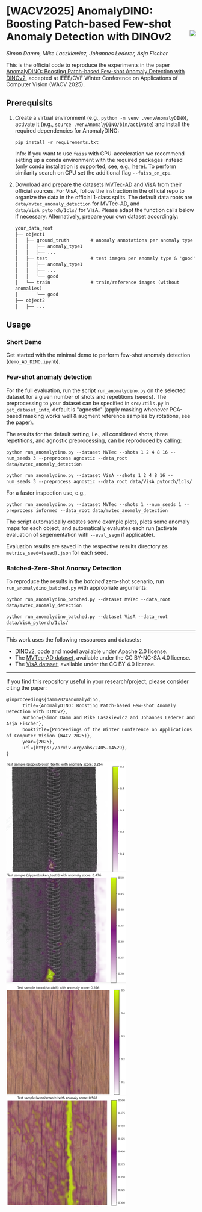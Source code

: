# [WACV2025] AnomalyDINO: Boosting Patch-based Few-shot Anomaly Detection with DINOv2 <img align="right" src="media/AnomalyDINO.png" style="height: 84px; max-width: 100%;">

*Simon Damm, Mike Laszkiewicz, Johannes Lederer, Asja Fischer*

This is the official code to reproduce the experiments in the paper [AnomalyDINO: Boosting Patch-based Few-shot Anomaly Detection with DINOv2](https://arxiv.org/abs/2405.14529), accepted at IEEE/CVF Winter Conference on Applications of Computer Vision (WACV 2025).

## Prerequisits

1. Create a virtual environment (e.g., `python -m venv .venvAnomalyDINO`), activate it (e.g., `source .venvAnomalyDINO/bin/activate`) and install the required dependencies for AnomalyDINO:
    ```shell
    pip install -r requirements.txt
    ```
    Info: If you want to use `faiss` with GPU-acceleration we recommend setting up a conda environment with the required packages instead (only conda installation is supported, see, e.g., [here](https://github.com/facebookresearch/faiss/wiki/Installing-Faiss#why-dont-you-support-installing-via-xxx-)). To perform similarity search on CPU set the additional flag `--faiss_on_cpu`.

2. Download and prepare the datasets [MVTec-AD](https://www.mvtec.com/company/research/datasets/mvtec-ad) and [VisA](https://github.com/amazon-science/spot-diff) from their official sources.
For VisA, follow the instruction in the official repo to organize the data in the official 1-class splits. 
The default data roots are `data/mvtec_anomaly_detection` for MVTec-AD, and `data/VisA_pytorch/1cls/` for VisA. 
Please adapt the function calls below if necessary. 
Alternatively, prepare your own dataset accordingly:
    ```
    your_data_root
    ├── object1
    │   ├── ground_truth        # anomaly annotations per anomaly type
    │   │   ├── anomaly_type1
    │   │   ├── ...
    │   ├── test                # test images per anomaly type & 'good'
    │   │   ├── anomaly_type1    
    │   │   ├── ...
    │   │   └── good
    │   └── train               # train/reference images (without anomalies)
    │       └── good
    ├── object2
    │   ├── ...
    ```


## Usage

### Short Demo
Get started with the minimal demo to perform few-shot anomaly detection (`demo_AD_DINO.ipynb`).

### Few-shot anomaly detection

For the full evaluation, run the script `run_anomalydino.py` on the selected dataset for a given number of shots and repetitions (seeds).
The preprocessing to your dataset can be specified in `src/utils.py` in `get_dataset_info`, default is "agnostic" (apply masking whenever PCA-based masking works well & augment reference samples by rotations, see the paper).

The results for the default setting, i.e., all considered shots, three repetitions, and agnostic preprocessing, can be reproduced by calling:
```shell
python run_anomalydino.py --dataset MVTec --shots 1 2 4 8 16 --num_seeds 3 --preprocess agnostic --data_root data/mvtec_anomaly_detection
```

```shell
python run_anomalydino.py --dataset VisA --shots 1 2 4 8 16 --num_seeds 3 --preprocess agnostic --data_root data/VisA_pytorch/1cls/
```

For a faster inspection use, e.g.,
```shell
python run_anomalydino.py --dataset MVTec --shots 1 --num_seeds 1 --preprocess informed --data_root data/mvtec_anomaly_detection
```

The script automatically creates some example plots, plots some anomaly maps for each object, and automatically evaluates each run (activate evaluation of segementation with `--eval_segm` if applicable).

Evaluation results are saved in the respective results directory as `metrics_seed={seed}.json` for each seed.


### Batched-Zero-Shot Anomay Detection
To reproduce the results in the *batched* zero-shot scenario, run `run_anomalydino_batched.py` with appropriate arguments:

```shell
python run_anomalydino_batched.py --dataset MVTec --data_root data/mvtec_anomaly_detection
```
```shell
python run_anomalydino_batched.py --dataset VisA --data_root data/VisA_pytorch/1cls/
```

---

This work uses the following ressources and datasets:
- [DINOv2](https://github.com/facebookresearch/dinov2), code and model available under Apache 2.0 license.
- The [MVTec-AD dataset](https://www.mvtec.com/company/research/datasets/mvtec-ad), available under the CC BY-NC-SA 4.0 license.
- The [VisA dataset](https://github.com/amazon-science/spot-diff), available under the CC BY 4.0 license.

---

If you find this repository useful in your research/project, please consider citing the paper:

```
@inproceedings{damm2024anomalydino,
      title={AnomalyDINO: Boosting Patch-based Few-shot Anomaly Detection with DINOv2}, 
      author={Simon Damm and Mike Laszkiewicz and Johannes Lederer and Asja Fischer},
      booktitle={Proceedings of the Winter Conference on Applications of Computer Vision (WACV 2025)},
      year={2025},
      url={https://arxiv.org/abs/2405.14529}, 
}
```


<img src="https://github.com/zhujiang520/Anomaly-Dinov2/blob/main/picture/1.png" width="318" height="293"><img src="https://github.com/zhujiang520/Anomaly-Dinov2/blob/main/picture/2.png" width="318" height="293"><img src="https://github.com/zhujiang520/Anomaly-Dinov2/blob/main/picture/3.png" width="318" height="293"/><img src="https://github.com/zhujiang520/Anomaly-Dinov2/blob/main/picture/4.png" width="318" height="293"/>
